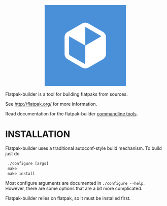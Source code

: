 <p align="center">
  <img src="https://github.com/flatpak/flatpak/blob/master/flatpak.png?raw=true" alt="Flatpak icon"/>
</p>

Flatpak-builder is a tool for building flatpaks from sources.

See http://flatpak.org/ for more information.

Read documentation for the flatpak-builder [commandline tools](http://flatpak.github.io/flatpak/flatpak-docs.html).

# INSTALLATION

Flatpak-builder uses a traditional autoconf-style build mechanism. To build just do
```
 ./configure [args]
 make
 make install
```

Most configure arguments are documented in `./configure --help`. However,
there are some options that are a bit more complicated.

Flatpak-builder relies on flatpak, so it must be installed first.
